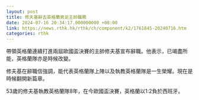 ```yaml
---
layout: post
title: 修夫基辭去英格蘭男足主帥職務
date: 2024-07-16 20:34:17.000000000 +08:00
link: https://news.rthk.hk/rthk/ch/component/k2/1761845-20240716.htm
categories: rthk
---
```


帶領英格蘭連續打進兩屆歐國盃決賽的主帥修夫基宣布辭職。他表示，已竭盡所能，英格蘭隊亦是時候改變。

修夫基在辭職信強調，能代表英格蘭隊上陣以及執教英格蘭隊是一生榮耀。現在是時候翻開新篇章。

53歲的修夫基執教英格蘭隊8年，在今歐國盃決賽，英格蘭以1:2負於西班牙。

